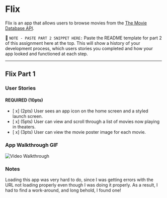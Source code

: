 # Flix

Flix is an app that allows users to browse movies from the [The Movie Database API](http://docs.themoviedb.apiary.io/#).

📝 `NOTE - PASTE PART 2 SNIPPET HERE:` Paste the README template for part 2 of this assignment here at the top. This will show a history of your development process, which users stories you completed and how your app looked and functioned at each step.

---

## Flix Part 1

### User Stories

#### REQUIRED (10pts)
- [ x] (2pts) User sees an app icon on the home screen and a styled launch screen.
- [ x] (5pts) User can view and scroll through a list of movies now playing in theaters.
- [ x] (3pts) User can view the movie poster image for each movie.

### App Walkthrough GIF

<img src='https://recordit.co/6ahPkFG3xM.gif' title='Video Walkthrough' width='' alt='Video Walkthrough' />


### Notes
Loading this app was very hard to do, since I was getting errors with the URL not loading properly even though I was doing it properly. As a result, I had to find a work-around, and long behold, I found one!
